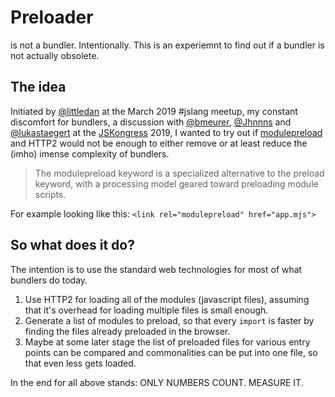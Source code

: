 # Preloader

is not a bundler. Intentionally.
This is an experiemnt to find out if a bundler is not actually obsolete.

## The idea

Initiated by [@littledan] at the March 2019 #jslang meetup, my constant discomfort for bundlers, a discussion
with [@bmeurer], [@Jhnnns] and [@lukastaegert] at the [JSKongress] 2019, I wanted to
try out if [modulepreload] and HTTP2 would not be enough to either remove or
at least reduce the (imho) imense complexity of bundlers.

> The modulepreload keyword is a specialized alternative to the preload keyword, with a processing
> model geared toward preloading module scripts.

For example looking like this: `<link rel="modulepreload" href="app.mjs">`

[@Jhnnns]: https://twitter.com/Jhnnns
[@littledan]: https://twitter.com/littledan
[@lukastaegert]: https://twitter.com/lukastaegert
[JSKongress]: https://js-kongress.com/
[@bmeurer]: https://twitter.com/bmeurer
[modulepreload]: https://html.spec.whatwg.org/multipage/links.html#link-type-modulepreload

## So what does it do?

The intention is to use the standard web technologies for most of what bundlers do today.
1) Use HTTP2 for loading all of the modules (javascript files), assuming that it's
overhead for loading multiple files is small enough.
2) Generate a list of modules to preload, so that every `import` is faster by finding
the files already preloaded in the browser.
3) Maybe at some later stage the list of preloaded files for various entry points can be compared
and commonalities can be put into one file, so that even less gets loaded.

In the end for all above stands: ONLY NUMBERS COUNT. MEASURE IT.
